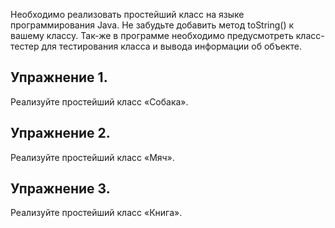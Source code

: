 Необходимо реализовать простейший класс на языке программирования Java. Не забудьте добавить метод toString() к вашему классу. Так-же в программе необходимо предусмотреть класс-тестер для тестирования класса и вывода информации об объекте.

## Упражнение 1.
Реализуйте простейший класс «Cобака».

## Упражнение 2.
Реализуйте простейший класс «Мяч».

## Упражнение 3.
Реализуйте простейший класс «Книга».
